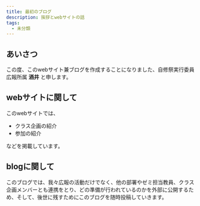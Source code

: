 ```yaml
---
title: 最初のブログ
description: 挨拶とwebサイトの話
tags:
  - 未分類
---
```

## あいさつ
この度、このwebサイト兼ブログを作成することになりました、自修祭実行委員 広報所属 **酒井** と申します。

## webサイトに関して
このwebサイトでは、

- クラス企画の紹介
- 参加の紹介

などを掲載しています。

## blogに関して
このブログでは、我々広報の活動だけでなく、他の部署やゼミ担当教員、クラス企画メンバーとも連携をとり、どの準備が行われているのかを外部に公開するため、そして、後世に残すためにこのブログを随時投稿していきます。

